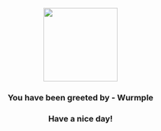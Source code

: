 <p align="center">
    <img src="https://raw.githubusercontent.com/PokeAPI/sprites/master/sprites/pokemon/265.png" width="150" height="150">
</p>
<h3 align="center">You have been greeted by - <b>Wurmple</b></h3>
<h3 align="center">Have a nice day!</h3>
